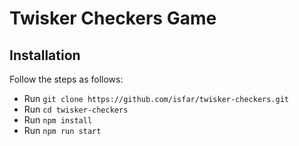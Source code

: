 # Twisker Checkers Game

## Installation

Follow the steps as follows:
- Run `git clone https://github.com/isfar/twisker-checkers.git`
- Run `cd twisker-checkers`
- Run `npm install` 
- Run `npm run start` 
